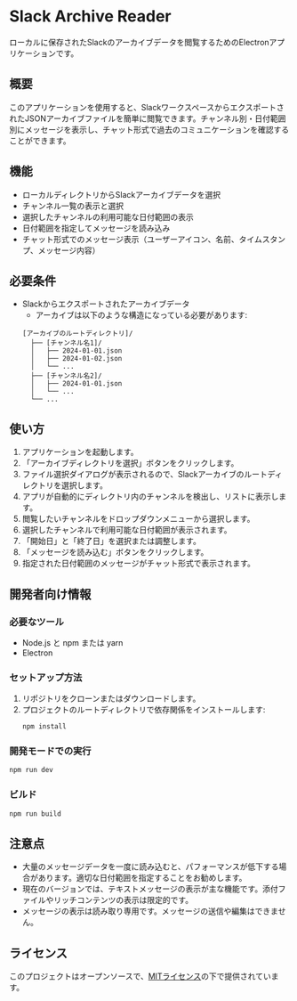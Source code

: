 # Slack Archive Reader

ローカルに保存されたSlackのアーカイブデータを閲覧するためのElectronアプリケーションです。

## 概要

このアプリケーションを使用すると、SlackワークスペースからエクスポートされたJSONアーカイブファイルを簡単に閲覧できます。チャンネル別・日付範囲別にメッセージを表示し、チャット形式で過去のコミュニケーションを確認することができます。

## 機能

- ローカルディレクトリからSlackアーカイブデータを選択
- チャンネル一覧の表示と選択
- 選択したチャンネルの利用可能な日付範囲の表示
- 日付範囲を指定してメッセージを読み込み
- チャット形式でのメッセージ表示（ユーザーアイコン、名前、タイムスタンプ、メッセージ内容）

## 必要条件

- Slackからエクスポートされたアーカイブデータ
  - アーカイブは以下のような構造になっている必要があります:
  ```
  [アーカイブのルートディレクトリ]/
    ├── [チャンネル名1]/
    │   ├── 2024-01-01.json
    │   ├── 2024-01-02.json
    │   └── ...
    ├── [チャンネル名2]/
    │   ├── 2024-01-01.json
    │   └── ...
    └── ...
  ```

## 使い方

1. アプリケーションを起動します。
2. 「アーカイブディレクトリを選択」ボタンをクリックします。
3. ファイル選択ダイアログが表示されるので、Slackアーカイブのルートディレクトリを選択します。
4. アプリが自動的にディレクトリ内のチャンネルを検出し、リストに表示します。
5. 閲覧したいチャンネルをドロップダウンメニューから選択します。
6. 選択したチャンネルで利用可能な日付範囲が表示されます。
7. 「開始日」と「終了日」を選択または調整します。
8. 「メッセージを読み込む」ボタンをクリックします。
9. 指定された日付範囲のメッセージがチャット形式で表示されます。

## 開発者向け情報

### 必要なツール

- Node.js と npm または yarn
- Electron

### セットアップ方法

1. リポジトリをクローンまたはダウンロードします。
2. プロジェクトのルートディレクトリで依存関係をインストールします:
   ```bash
   npm install
   ```

### 開発モードでの実行

```bash
npm run dev
```

### ビルド

```bash
npm run build
```

## 注意点

- 大量のメッセージデータを一度に読み込むと、パフォーマンスが低下する場合があります。適切な日付範囲を指定することをお勧めします。
- 現在のバージョンでは、テキストメッセージの表示が主な機能です。添付ファイルやリッチコンテンツの表示は限定的です。
- メッセージの表示は読み取り専用です。メッセージの送信や編集はできません。

## ライセンス

このプロジェクトはオープンソースで、[MITライセンス](LICENSE)の下で提供されています。
